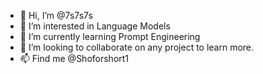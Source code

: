 - 👋 Hi, I’m @7s7s7s
- 👀 I’m interested in Language Models
- 🌱 I’m currently learning Prompt Engineering
- 💞️ I’m looking to collaborate on any project to learn more.
- 📫 Find me @Shoforshort1

<!---
7s7s7s/7s7s7s is a ✨ special ✨ repository because its `README.md` (this file) appears on your GitHub profile.
You can click the Preview link to take a look at your changes.
--->
